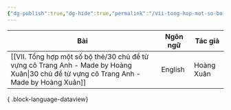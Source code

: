 ```yaml
---
{"dg-publish":true,"dg-hide":true,"permalink":"/vii-tong-hop-mot-so-bo-the/tong-hop-bo-the-anki/","hide":true,"dgPassFrontmatter":true}
---
```




| Bài                                                                                                                                         | Ngôn ngữ | Tác giả    |
| ------------------------------------------------------------------------------------------------------------------------------------------- | -------- | ---------- |
| [[VII. Tổng hợp một số bộ thẻ/30 chủ đề từ vựng cô Trang Anh - Made by Hoàng Xuân\|30 chủ đề từ vựng cô Trang Anh - Made by Hoàng Xuân]] | English  | Hoàng Xuân |

{ .block-language-dataview}
